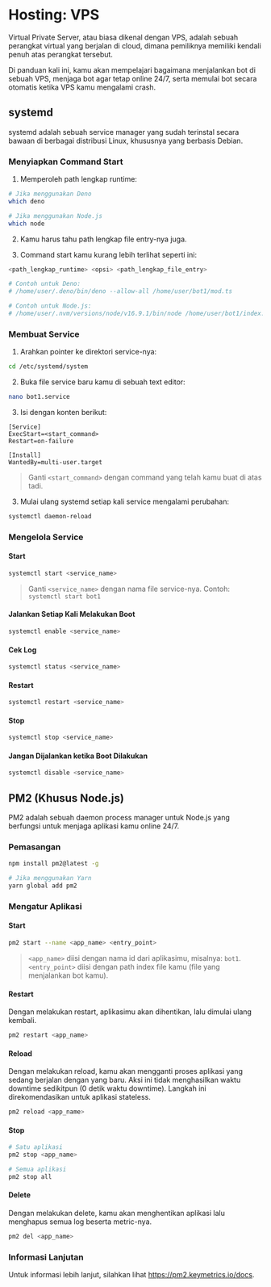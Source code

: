 # Hosting: VPS <Badge text="Deno" /><Badge text="Node.js" type="warning"/>

Virtual Private Server, atau biasa dikenal dengan VPS, adalah sebuah perangkat virtual yang berjalan di cloud, dimana pemiliknya memiliki kendali penuh atas perangkat tersebut.

Di panduan kali ini, kamu akan mempelajari bagaimana menjalankan bot di sebuah VPS, menjaga bot agar tetap online 24/7, serta memulai bot secara otomatis ketika VPS kamu mengalami crash.

## systemd

systemd adalah sebuah service manager yang sudah terinstal secara bawaan di berbagai distribusi Linux, khususnya yang berbasis Debian.

### Menyiapkan Command Start

1. Memperoleh path lengkap runtime:

```bash
# Jika menggunakan Deno
which deno

# Jika menggunakan Node.js
which node
```

2. Kamu harus tahu path lengkap file entry-nya juga.

3. Command start kamu kurang lebih terlihat seperti ini:

```bash
<path_lengkap_runtime> <opsi> <path_lengkap_file_entry>

# Contoh untuk Deno:
# /home/user/.deno/bin/deno --allow-all /home/user/bot1/mod.ts

# Contoh untuk Node.js:
# /home/user/.nvm/versions/node/v16.9.1/bin/node /home/user/bot1/index.js
```

### Membuat Service

1. Arahkan pointer ke direktori service-nya:

```bash
cd /etc/systemd/system
```

2. Buka file service baru kamu di sebuah text editor:

```bash
nano bot1.service
```

3. Isi dengan konten berikut:

```text
[Service]
ExecStart=<start_command>
Restart=on-failure

[Install]
WantedBy=multi-user.target
```

> Ganti `<start_command>` dengan command yang telah kamu buat di atas tadi.

3. Mulai ulang systemd setiap kali service mengalami perubahan:

```bash
systemctl daemon-reload
```

### Mengelola Service

#### Start

```bash
systemctl start <service_name>
```

> Ganti `<service_name>` dengan nama file service-nya.
> Contoh: `systemctl start bot1`

#### Jalankan Setiap Kali Melakukan Boot

```bash
systemctl enable <service_name>
```

#### Cek Log

```bash
systemctl status <service_name>
```

#### Restart

```bash
systemctl restart <service_name>
```

#### Stop

```bash
systemctl stop <service_name>
```

#### Jangan Dijalankan ketika Boot Dilakukan

```bash
systemctl disable <service_name>
```

## PM2 (Khusus Node.js)

PM2 adalah sebuah daemon process manager untuk Node.js yang berfungsi untuk menjaga aplikasi kamu online 24/7.

### Pemasangan

```bash
npm install pm2@latest -g

# Jika menggunakan Yarn
yarn global add pm2
```

### Mengatur Aplikasi

#### Start

```bash
pm2 start --name <app_name> <entry_point>
```

> `<app_name>` diisi dengan nama id dari aplikasimu, misalnya: `bot1`.
> `<entry_point>` diisi dengan path index file kamu (file yang menjalankan bot kamu).

#### Restart

Dengan melakukan restart, aplikasimu akan dihentikan, lalu dimulai ulang kembali.

```bash
pm2 restart <app_name>
```

#### Reload

Dengan melakukan reload, kamu akan mengganti proses aplikasi yang sedang berjalan dengan yang baru.
Aksi ini tidak menghasilkan waktu downtime sedikitpun (0 detik waktu downtime).
Langkah ini direkomendasikan untuk aplikasi stateless.

```bash
pm2 reload <app_name>
```

#### Stop

```bash
# Satu aplikasi
pm2 stop <app_name>

# Semua aplikasi
pm2 stop all
```

#### Delete

Dengan melakukan delete, kamu akan menghentikan aplikasi lalu menghapus semua log beserta metric-nya.

```bash
pm2 del <app_name>
```

### Informasi Lanjutan

Untuk informasi lebih lanjut, silahkan lihat <https://pm2.keymetrics.io/docs>.
